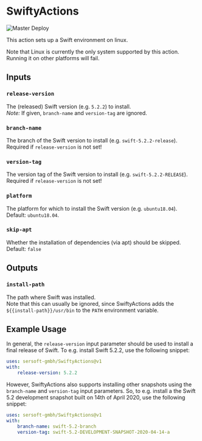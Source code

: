 # SwiftyActions

![Master Deploy](https://github.com/sersoft-gmbh/SwiftyActions/workflows/Master%20Deploy/badge.svg)

This action sets up a Swift environment on linux.

Note that Linux is currently the only system supported by this action. Running it on other platforms will fail.

## Inputs

### `release-version`

The (released) Swift version (e.g. `5.2.2`) to install.<br/>
*Note:* If given, `branch-name` and `version-tag` are ignored.

### `branch-name`

The branch of the Swift version to install (e.g. `swift-5.2.2-release`).<br/>
Required if `release-version` is not set!

### `version-tag`

The version tag of the Swift version to install (e.g. `swift-5.2.2-RELEASE`).<br/>
Required if `release-version` is not set!

### `platform`

The platform for which to install the Swift version (e.g. `ubuntu18.04`).<br/>
Default: `ubuntu18.04`.

### `skip-apt`

Whether the installation of dependencies (via apt) should be skipped.<br/>
Default: `false`

## Outputs

### `install-path`

The path where Swift was installed.<br/>
Note that this can usually be ignored, since SwiftyActions adds the `${{install-path}}/usr/bin` to the `PATH` environment variable.

## Example Usage

In general, the `release-version` input parameter should be used to install a final release of Swift. 
To e.g. install Swift 5.2.2, use the following snippet:
```yaml
uses: sersoft-gmbh/SwiftyActions@v1
with:
    release-version: 5.2.2
```

However, SwiftyActions also supports installing other snapshots using the `branch-name` and `version-tag` input parameters.
So, to e.g. install a the Swift 5.2 development snapshot built on 14th of April 2020, use the following snippet:

```yaml
uses: sersoft-gmbh/SwiftyActions@v1
with:
    branch-name: swift-5.2-branch
    version-tag: swift-5.2-DEVELOPMENT-SNAPSHOT-2020-04-14-a
``` 

